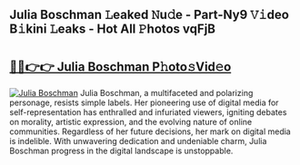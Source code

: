 ## Julia Boschman 𝙻eaked 𝙽u𝚍e - Part-Ny9 𝚅𝚒deo B𝚒kini 𝙻eaks - Hot All 𝙿hotos vqFjB

# <h2><a href="http://ld2tq1v.urlbe.top/?page=Julia+Boschman">🔗🔗👉👉 Julia Boschman P𝚑oto𝚜Vid𝚎o</a></h2>

[![Julia Boschman](https://i.imgur.com/eBuTRDB.gif)](http://ld2tq1v.urlbe.top/?page=Julia+Boschman)
Julia Boschman, a multifaceted and polarizing personage, resists simple labels. Her pioneering use of digital media for self-representation has enthralled and infuriated viewers, igniting debates on morality, artistic expression, and the evolving nature of online communities. Regardless of her future decisions, her mark on digital media is indelible. With unwavering dedication and undeniable charm, Julia Boschman progress in the digital landscape is unstoppable.
